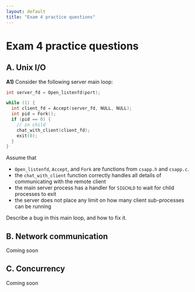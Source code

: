 ```yaml
---
layout: default
title: "Exam 4 practice questions"
---
```


# Exam 4 practice questions

## A. Unix I/O

**A1)** Consider the following server main loop:

```c
int server_fd = Open_listenfd(port);

while (1) {
  int client_fd = Accept(server_fd, NULL, NULL);
  int pid = Fork();
  if (pid == 0) {
    // in child
    chat_with_client(client_fd);
    exit(0);
  }
}
```

Assume that

* `Open_listenfd`, `Accept`, and `Fork` are functions from `csapp.h` and `csapp.c`.
* the `chat_with_client` function correctly handles all details of communicating with the remote client
* the main server process has a handler for `SIGCHLD` to wait for child processes to exit
* the server does not place any limit on how many client sub-processes can be running

Describe a bug in this main loop, and how to fix it.

## B. Network communication

Coming soon

## C. Concurrency

Coming soon
